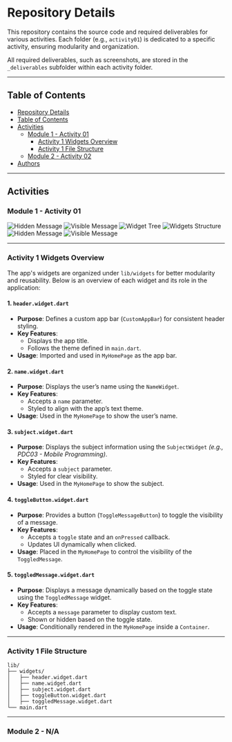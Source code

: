 # Repository Details

This repository contains the source code and required deliverables for various activities. Each folder (e.g., `activity01`) is dedicated to a specific activity, ensuring modularity and organization. 

All required deliverables, such as screenshots, are stored in the `_deliverables` subfolder within each activity folder.

---

## Table of Contents

- [Repository Details](#repository-details)
- [Table of Contents](#table-of-contents)
- [Activities](#activities)
  - [Module 1 - Activity 01](#module-1---activity-01)
    - [Activity 1 Widgets Overview](#activity-1-widgets-overview)
    - [Activity 1 File Structure](#activity-1-file-structure)
  - [Module 2 - Activity 02](#module-2---activity-02)
- [Authors](#authors)

---

## Activities

### Module 1 - Activity 01

![Hidden Message](activity01/_deliverables/PDC03-Activity01-HiddenMessage.png)
![Visible Message](activity01/_deliverables/PDC03-Activity01-VisibleMessage.png)
![Widget Tree](activity01/_deliverables/PDC03-Activity01-WidgetTree.png)
![Widgets Structure](activity01/_deliverables/PDC03-Activity01-Widgets.png)
![Hidden Message](activity01/_deliverables/PDC03-Activity01-HiddenMessage2.png)
![Visible Message](activity01/_deliverables/PDC03-Activity01-VisibleMessage2.png)

---

### Activity 1 Widgets Overview

The app's widgets are organized under `lib/widgets` for better modularity and reusability. Below is an overview of each widget and its role in the application:

#### 1. `header.widget.dart`
- **Purpose**: Defines a custom app bar (`CustomAppBar`) for consistent header styling.
- **Key Features**:
  - Displays the app title.
  - Follows the theme defined in `main.dart`.
- **Usage**: Imported and used in `MyHomePage` as the app bar.

#### 2. `name.widget.dart`
- **Purpose**: Displays the user’s name using the `NameWidget`.
- **Key Features**:
  - Accepts a `name` parameter.
  - Styled to align with the app’s text theme.
- **Usage**: Used in the `MyHomePage` to show the user’s name.

#### 3. `subject.widget.dart`
- **Purpose**: Displays the subject information using the `SubjectWidget` *(e.g., PDC03 - Mobile Programming)*.
- **Key Features**:
  - Accepts a `subject` parameter.
  - Styled for clear visibility.
- **Usage**: Used in the `MyHomePage` to show the subject.

#### 4. `toggleButton.widget.dart`
- **Purpose**: Provides a button (`ToggleMessageButton`) to toggle the visibility of a message.
- **Key Features**:
  - Accepts a `toggle` state and an `onPressed` callback.
  - Updates UI dynamically when clicked.
- **Usage**: Placed in the `MyHomePage` to control the visibility of the `ToggledMessage`.

#### 5. `toggledMessage.widget.dart`
- **Purpose**: Displays a message dynamically based on the toggle state using the `ToggledMessage` widget.
- **Key Features**:
  - Accepts a `message` parameter to display custom text.
  - Shown or hidden based on the toggle state.
- **Usage**: Conditionally rendered in the `MyHomePage` inside a `Container`.

---

### Activity 1 File Structure

```plaintext
lib/
├── widgets/
│   ├── header.widget.dart
│   ├── name.widget.dart
│   ├── subject.widget.dart
│   ├── toggleButton.widget.dart
│   ├── toggledMessage.widget.dart
└── main.dart
```

---

### Module 2 - N/A